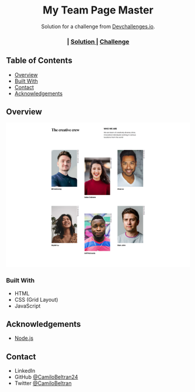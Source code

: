 <!-- Please update value in the {}  -->

<h1 align="center">My Team Page Master</h1>

<div align="center">
   Solution for a challenge from  <a href="http://devchallenges.io" target="_blank">Devchallenges.io</a>.
</div>

<div align="center">
  <h3>
    <span> | </span>
    <a href="https://{your-url-to-the-solution}">
      Solution
    </a>
    <span> | </span>
    <a href="https://devchallenges.io/challenges/hhmesazsqgKXrTkYkt0U">
      Challenge
    </a>
  </h3>
</div>

<!-- TABLE OF CONTENTS -->

## Table of Contents

- [Overview](#overview)
- [Built With](#built-with)
- [Contact](#contact)
- [Acknowledgements](#acknowledgements)

<!-- OVERVIEW -->

## Overview

![screenshot](./assets/images/index.html.png)

### Built With

- HTML
- CSS (Grid Layout)
- JavaScript

## Acknowledgements

- [Node.js](https://nodejs.org/)

## Contact

- LinkedIn [](https://www.linkedin.com/in/camilobeltran24/)
- GitHub [@CamiloBeltran24](https://github.com/CamiloBeltran24)
- Twitter [@CamiloBeltran](https://twitter.com/CamiloBeltran)
